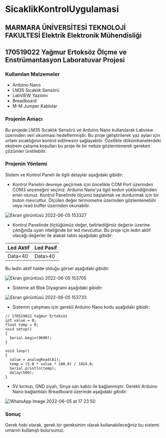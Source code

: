 # SicaklikKontrolUygulamasi

## MARMARA ÜNİVERSİTESİ TEKNOLOJİ FAKULTESİ Elektrik Elektronik Mühendisliği

## 170519022 Yağmur Ertoksöz Ölçme ve Enstrümantasyon Laboratuvar Projesi

### Kullanılan Malzemeler
- Arduino Nano
- LM35 Sıcaklık Sensörü
- LabVIEW Yazılımı
- Breadboard
- M-M Jumper Kablolar

### Projenin Amacı
Bu projede LM35 Sıcaklık Sensörü ve Arduino Nano kullanılarak Labview üzerinden veri okunması hedeflenmiştir.
Bu proje geliştirilerek yaz ayları için ortam sıcaklığının kontrol edilmesini sağlayabilir.
Özellikle dökümhanelerdeki ekstrem çalışma koşulları bu proje ile bir nebze gözlemlenerek gereken çözümler üretilebilir.

### Projenin Yöntemi
Sistem ve Kontrol Paneli ile ilgili detaylar aşağıdaki gibidir:
- Kontrol Panelini devreye geçirmek için öncelikle COM Port üzerinden COM3 seçeneğini seçiniz. Arduino Nano'ya ilgili kodun yüklendiğinden emin olunuz. Kontrol Panelinde ölçümü başlatmak ve durdurmak için bir buton mevcuttur. Ölçülen değer termometre üzerinden gözlemlenebilir veya read buffer üzerinden okunabilir.

![Ekran görüntüsü 2022-06-05 153327](https://user-images.githubusercontent.com/98150341/172052712-fede8c8d-b049-4da7-92d0-12b5cdd6795d.png)

- Kontrol Panelinde ölçtüğümüz değer, belirlediğimiz değerin üzerine çıktığında uyarı niteliğinde bir led mevcuttur. Bu proje için ledin aktif olacağı değerler ile alakalı tablo aşağıdaki gibidir:

| Led Aktif | Led Pasif |
|--|--|
| Data<40 | Data>40 |

Bu ledin aktif halde olduğu görsel aşağıdaki gibidir:

![Ekran görüntüsü 2022-06-05 153705](https://user-images.githubusercontent.com/98150341/172053073-4d6fb9b4-f9fe-40a3-87be-89f560b48ed1.png)

- Sisteme ait Blok Diyagramı aşağıdaki gibidir:

![Ekran görüntüsü 2022-06-05 153733](https://user-images.githubusercontent.com/98150341/172053126-9137b3a0-ee10-41e6-a5bb-f1b10ce774fd.png)

- Sistemin çalışması için gerekli Arduino Nano kodu aşağıdaki gibidir:

```
// 170519022 Yağmur Ertoksöz
int value = 0;
float temp = 0;
void setup()
{
  Serial.begin(9600);
}

void loop()
{
  value = analogRead(A1);
  temp = (5.0 * value * 100.0) / 1024.0;
  Serial.println(temp);
  delay(500);
}
```

- 5V kırmızı, GND siyah, Sinya sarı kablo ile bağlanmıştır. Gerekli Arduino Nano bağlantıları Breadboard üzerinde aşağıdaki gibidir:

![WhatsApp Image 2022-06-05 at 17 23 50](https://user-images.githubusercontent.com/98150341/172055307-ed04e63c-e1c8-4e32-a103-be7c5a0b2a0d.jpeg)

### Sonuç
Gerek hobi olarak, gerek bir gereksinim olarak kullanabileceğiniz bu sistemi umarım kullanışlı bulursunuz.


